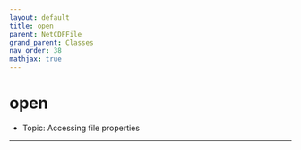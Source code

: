 ```yaml
---
layout: default
title: open
parent: NetCDFFile
grand_parent: Classes
nav_order: 38
mathjax: true
---
```


#  open

- Topic: Accessing file properties


---

